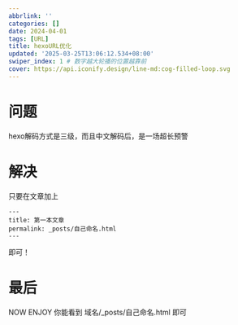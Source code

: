 ```yaml
---
abbrlink: ''
categories: []
date: 2024-04-01
tags: [URL]
title: hexoURL优化
updated: '2025-03-25T13:06:12.534+08:00'
swiper_index: 1 # 数字越大轮播的位置越靠前
cover: https://api.iconify.design/line-md:cog-filled-loop.svg
---
```

# 问题

hexo解码方式是三级，而且中文解码后，是一场超长预警

# 解决

只要在文章加上

```
---
title: 第一本文章
permalink: _posts/自己命名.html
---
```

即可！

# 最后

NOW ENJOY 你能看到 域名/_posts/自己命名.html 即可
